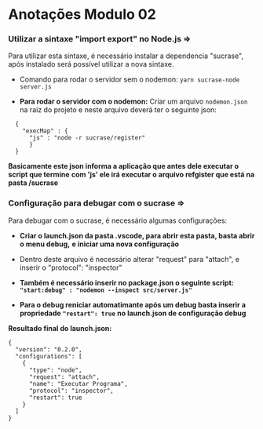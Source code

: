 # Anotações Modulo 02

### Utilizar a sintaxe "import export" no Node.js =>
Para utilizar esta sintaxe, é necessário instalar a dependencia "sucrase",
após instalado será possível utilizar a nova sintaxe.
* Comando para rodar o servidor sem o nodemon: ```yarn sucrase-node server.js```

* **Para rodar o servidor com o nodemon:** Criar um arquivo `nodemon.json` na raiz do projeto
e neste arquivo deverá ter o seguinte json:
```
  {
    "execMap" : {
      "js" : "node -r sucrase/register"
      }
  }
  ```

**Basicamente este json informa a aplicação que antes dele executar o script que termine**
**com 'js' ele irá executar o arquivo refgister que está na pasta /sucrase**

### Configuração para debugar com o sucrase =>
Para debugar com o sucrase, é necessário algumas configurações:

* **Criar o launch.json da pasta .vscode, para abrir esta pasta, basta abrir o menu debug,**
**e iniciar uma nova configuração**

* Dentro deste arquivo é necessário alterar "request" para "attach", e inserir o "protocol": "inspector"

* **Também é necessário inserir no package.json o seguinte script: ` "start:debug" : "nodemon --inspect src/server.js"`**

* **Para o debug reniciar automatimante após um debug basta inserir a propriedade `"restart": true`**
**no launch.json de configuração debug**

**Resultado final do launch.json:**
```
{
  "version": "0.2.0",
  "configurations": [
    {
      "type": "node",
      "request": "attach",
      "name": "Executar Programa",
      "protocol": "inspector",
      "restart": true
    }
  ]
}
```